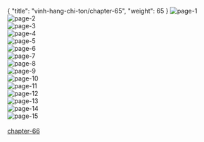 { "title": "vinh-hang-chi-ton/chapter-65", "weight": 65 }
<img src="vinh-hang-chi-ton_0065_01-0dd5f46ae8d3798dfeba6a1c51220ddb.webp" alt="page-1" origin="http://storage.fshare.vn/Test-vechai/1514466983-Vinh-Hang-Chi-Ton-Chapter-65-Tieng-viet-hamtruyencom-ve-chai-02.jpg"><br/>
<img src="vinh-hang-chi-ton_0065_02-687a29206b975381a479937f9eceb537.webp" alt="page-2" origin="http://storage.fshare.vn/Test-vechai/1514466983-Vinh-Hang-Chi-Ton-Chapter-65-Tieng-viet-hamtruyencom-ve-chai-03.jpg"><br/>
<img src="vinh-hang-chi-ton_0065_03-6d0d12c956225abd1daf6d60adacbd3d.webp" alt="page-3" origin="http://storage.fshare.vn/Test-vechai/1514466983-Vinh-Hang-Chi-Ton-Chapter-65-Tieng-viet-hamtruyencom-ve-chai-04.jpg"><br/>
<img src="vinh-hang-chi-ton_0065_04-87c9908ef8e6cc2bed2cf315d699499a.webp" alt="page-4" origin="http://storage.fshare.vn/Test-vechai/1514466983-Vinh-Hang-Chi-Ton-Chapter-65-Tieng-viet-hamtruyencom-ve-chai-05.jpg"><br/>
<img src="vinh-hang-chi-ton_0065_05-12563cd9be9278eee60c5bae58e27409.webp" alt="page-5" origin="http://storage.fshare.vn/Test-vechai/1514466983-Vinh-Hang-Chi-Ton-Chapter-65-Tieng-viet-hamtruyencom-ve-chai-06.jpg"><br/>
<img src="vinh-hang-chi-ton_0065_06-36a7296596e03c0ba34552b4802ed39d.webp" alt="page-6" origin="http://storage.fshare.vn/Test-vechai/1514466983-Vinh-Hang-Chi-Ton-Chapter-65-Tieng-viet-hamtruyencom-ve-chai-07.jpg"><br/>
<img src="vinh-hang-chi-ton_0065_07-65bca731cb2a85dcf93f16174a357fdf.webp" alt="page-7" origin="http://storage.fshare.vn/Test-vechai/1514466983-Vinh-Hang-Chi-Ton-Chapter-65-Tieng-viet-hamtruyencom-ve-chai-08.jpg"><br/>
<img src="http://adx.kul.vn/www/delivery/avw.php?zoneid=263&amp;cb=1525544988&amp;n=af995ff0" alt="page-8" origin="http://adx.kul.vn/www/delivery/avw.php?zoneid=263&amp;cb=1525544988&amp;n=af995ff0"><br/>
<img src="vinh-hang-chi-ton_0065_09-75056f3b5d17b7983046dea8d4449f38.webp" alt="page-9" origin="http://storage.fshare.vn/Test-vechai/1514466983-Vinh-Hang-Chi-Ton-Chapter-65-Tieng-viet-hamtruyencom-ve-chai-09.jpg"><br/>
<img src="vinh-hang-chi-ton_0065_10-ed2ab068cb630f95b398b2f794157c51.webp" alt="page-10" origin="http://storage.fshare.vn/Test-vechai/1514466983-Vinh-Hang-Chi-Ton-Chapter-65-Tieng-viet-hamtruyencom-ve-chai-10.jpg"><br/>
<img src="vinh-hang-chi-ton_0065_11-15c165c3c09dd1fd08e8103d9c8c113d.webp" alt="page-11" origin="http://storage.fshare.vn/Test-vechai/1514466983-Vinh-Hang-Chi-Ton-Chapter-65-Tieng-viet-hamtruyencom-ve-chai-11.jpg"><br/>
<img src="vinh-hang-chi-ton_0065_12-96487ab3996dd049917440cf3eb679ce.webp" alt="page-12" origin="http://storage.fshare.vn/Test-vechai/1514466983-Vinh-Hang-Chi-Ton-Chapter-65-Tieng-viet-hamtruyencom-ve-chai-12.jpg"><br/>
<img src="vinh-hang-chi-ton_0065_13-089fee9bbd730b26d20827357ba6dce9.webp" alt="page-13" origin="http://storage.fshare.vn/Test-vechai/1514466983-Vinh-Hang-Chi-Ton-Chapter-65-Tieng-viet-hamtruyencom-ve-chai-13.jpg"><br/>
<img src="vinh-hang-chi-ton_0065_14-f636c34239bf50598bd89a876f753f4f.webp" alt="page-14" origin="http://storage.fshare.vn/Test-vechai/1514466983-Vinh-Hang-Chi-Ton-Chapter-65-Tieng-viet-hamtruyencom-ve-chai-14.jpg"><br/>
<img src="vinh-hang-chi-ton_0065_15-2af5f73be560da4c5a92ac1196af643c.webp" alt="page-15" origin="http://storage.fshare.vn/Test-vechai/1514466983-Vinh-Hang-Chi-Ton-Chapter-65-Tieng-viet-hamtruyencom-ve-chai-15.jpg"><br/>
<br/><a class="nextchap" href="/vinh-hang-chi-ton/chapter-66">chapter-66</a>
